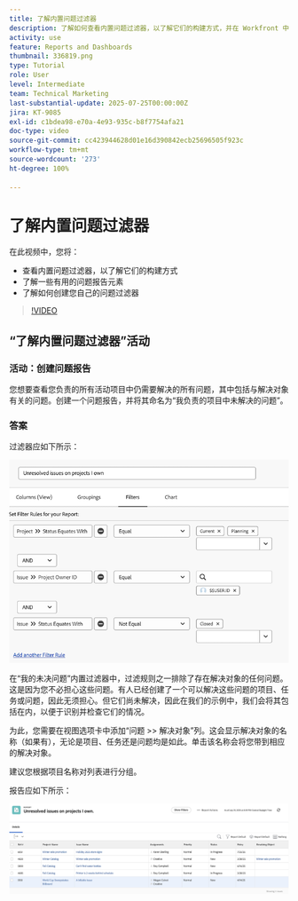 ```yaml
---
title: 了解内置问题过滤器
description: 了解如何查看内置问题过滤器，以了解它们的构建方式，并在 Workfront 中创建您自己的问题过滤器。
activity: use
feature: Reports and Dashboards
thumbnail: 336819.png
type: Tutorial
role: User
level: Intermediate
team: Technical Marketing
last-substantial-update: 2025-07-25T00:00:00Z
jira: KT-9085
exl-id: c1bdea98-e70a-4e93-935c-b8f7754afa21
doc-type: video
source-git-commit: cc423944628d01e16d390842ecb25696505f923c
workflow-type: tm+mt
source-wordcount: '273'
ht-degree: 100%

---
```


# 了解内置问题过滤器

在此视频中，您将：

* 查看内置问题过滤器，以了解它们的构建方式
* 了解一些有用的问题报告元素
* 了解如何创建您自己的问题过滤器

>[!VIDEO](https://video.tv.adobe.com/v/3412676/?captions=chi_hans&quality=12&learn=on&enablevpops=0)


## “了解内置问题过滤器”活动


### 活动：创建问题报告

您想要查看您负责的所有活动项目中仍需要解决的所有问题，其中包括与解决对象有关的问题。创建一个问题报告，并将其命名为“我负责的项目中未解决的问题”。

### 答案

过滤器应如下所示：

![创建问题过滤器的屏幕图像](assets/opening-built-in-issue-filters-1.png)

在“我的未决问题”内置过滤器中，过滤规则之一排除了存在解决对象的任何问题。这是因为您不必担心这些问题。有人已经创建了一个可以解决这些问题的项目、任务或问题，因此无须担心。但它们尚未解决，因此在我们的示例中，我们会将其包括在内，以便于识别并检查它们的情况。

为此，您需要在视图选项卡中添加“问题 >> 解决对象”列。这会显示解决对象的名称（如果有），无论是项目、任务还是问题均是如此。单击该名称会将您带到相应的解决对象。

建议您根据项目名称对列表进行分组。

报告应如下所示：

![问题报告的图像](assets/opening-built-in-issue-filters-2.png)
